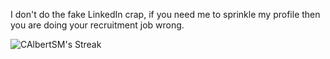 I don't do the fake LinkedIn crap, if you need me to sprinkle my profile then you are doing your recruitment job wrong.

![CAlbertSM's Streak](https://github-readme-streak-stats.herokuapp.com/?user=CAlbertSM&theme=synthwave&hide_border=false)
